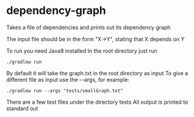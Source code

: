 # dependency-graph

Takes a file of dependencies and prints out its dependency graph

The input file should be in the form "X->Y", stating that X depends on Y

To run you need Java8 installed
In the root directory just run
```
./gradlew run
```
By default it will take the graph.txt in the root directory as input
To give a different file as input use the --args, for example:
```
./gradlew run --args "tests/smallGraph.txt"
```
There are a few test files under the directory tests
All output is printed to standard out